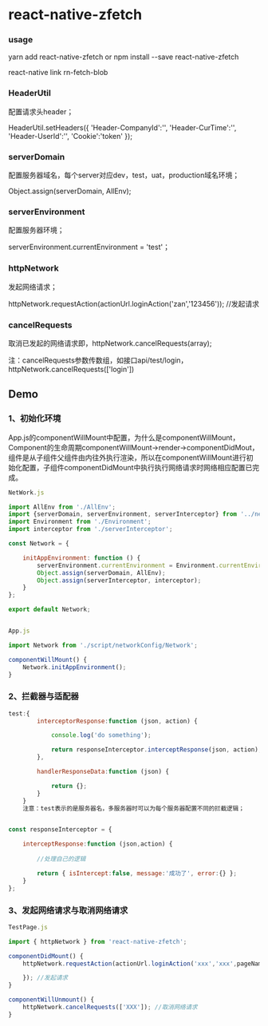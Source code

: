 # react-native-zfetch


### usage

yarn add react-native-zfetch or npm install --save react-native-zfetch

react-native link rn-fetch-blob


### HeaderUtil

配置请求头header；

HeaderUtil.setHeaders({
    'Header-CompanyId':'',
    'Header-CurTime':'',
    'Header-UserId':'',
    'Cookie':'token'
});

### serverDomain

配置服务器域名，每个server对应dev，test，uat，production域名环境；

Object.assign(serverDomain, AllEnv);

### serverEnvironment

配置服务器环境；

serverEnvironment.currentEnvironment = 'test'；

### httpNetwork

发起网络请求；

httpNetwork.requestAction(actionUrl.loginAction('zan','123456')); //发起请求

### cancelRequests

取消已发起的网络请求即，httpNetwork.cancelRequests(array);

注：cancelRequests参数传数组，如接口api/test/login，httpNetwork.cancelRequests(['login'])



## Demo
### 1、初始化环境

App.js的componentWillMount中配置，为什么是componentWillMount，Component的生命周期componentWillMount->render->componentDidMout，组件是从子组件父组件由内往外执行渲染，所以在componentWillMount进行初始化配置，子组件componentDidMount中执行执行网络请求时网络相应配置已完成。

```javascript
NetWork.js

import AllEnv from './AllEnv';
import {serverDomain, serverEnvironment, serverInterceptor} from '../netwokModule/dist/index';
import Environment from './Environment';
import interceptor from './serverInterceptor';

const Network = {

    initAppEnvironment: function () {
        serverEnvironment.currentEnvironment = Environment.currentEnvironment;
        Object.assign(serverDomain, AllEnv);
        Object.assign(serverInterceptor, interceptor);
    }
};

export default Network;


App.js 

import Network from './script/networkConfig/Network';

componentWillMount() {
    Network.initAppEnvironment();
}
```

### 2、拦截器与适配器

```javascript
test:{
        interceptorResponse:function (json, action) {

            console.log('do something');

            return responseInterceptor.interceptResponse(json, action);
        },

        handlerResponseData:function (json) {

            return {};
        }
    }
    注意：test表示的是服务器名，多服务器时可以为每个服务器配置不同的拦截逻辑；


const responseInterceptor = {

    interceptResponse:function (json,action) {
        
        //处理自己的逻辑

        return { isIntercept:false, message:'成功了', error:{} };
    }
};
```

### 3、发起网络请求与取消网络请求

```javascript
TestPage.js

import { httpNetwork } from 'react-native-zfetch';

componentDidMount() {
    httpNetwork.requestAction(actionUrl.loginAction('xxx','xxx',pageName), (data) => {

    }); //发起请求
}

componentWillUnmount() {
    httpNetwork.cancelRequests(['XXX']); //取消网络请求
}
```
